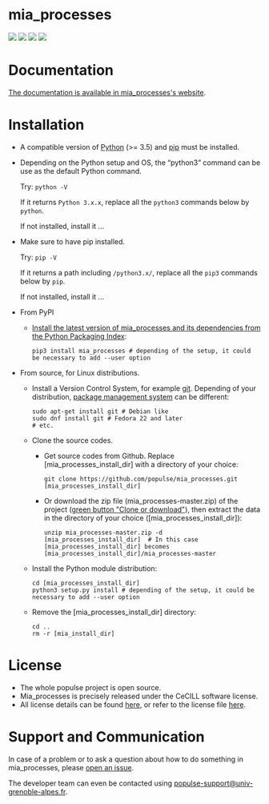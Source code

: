 # mia_processes

<!-- [![](https://codecov.io/github/populse/mia_processes/coverage.svg?branch=master)](https://codecov.io/github/populse/mia_processes) -->
[![](https://img.shields.io/badge/license-CeCILL-blue.svg)](https://github.com/populse/mia_processes/blob/master/LICENSE)
[![](https://img.shields.io/pypi/v/mia_processes.svg)](https://pypi.org/project/mia_processes/)
[![](https://img.shields.io/badge/python-3.5%2C%203.6%2C%203.7-yellow.svg)](#)
[![](https://img.shields.io/badge/platform-Linux%2C%20OSX%2C%20Windows-orange.svg)](#)

# Documentation

[The documentation is available in mia_processes's website](https://populse.github.io/mia_processes).

# Installation

* A compatible version of [Python](https://www.python.org/) (>= 3.5) and [pip](https://packaging.python.org/guides/tool-recommendations/) must be installed.

* Depending on the Python setup and OS, the “python3” command can be use as the default Python command.

    Try:
        `python -V`
	
    If it returns `Python 3.x.x`, replace all the `python3` commands below by `python`.
    
    If not installed, install it ...
 
 * Make sure to have pip installed.
 
    Try:
        `pip -V`

    If it returns a path including `/python3.x/`, replace all the `pip3` commands below by `pip`.
    
    If not installed, install it ...
    
* From PyPI

  * [Install the latest version of mia_processes and its dependencies from the Python Packaging Index](https://docs.python.org/3/installing/index.html):
  
        pip3 install mia_processes # depending of the setup, it could be necessary to add --user option

* From source, for Linux distributions.

  * Install a Version Control System, for example [git](https://git-scm.com/book/en/v2/Getting-Started-About-Version-Control). Depending of your distribution, [package management system](https://en.wikipedia.org/wiki/Package_manager) can be different:
  
        sudo apt-get install git # Debian like
        sudo dnf install git # Fedora 22 and later
        # etc.
	
  * Clone the source codes.

    * Get source codes from Github. Replace [mia_processes_install_dir] with a directory of your choice:

          git clone https://github.com/populse/mia_processes.git [mia_processes_install_dir]

    * Or download the zip file (mia_processes-master.zip) of the project ([green button "Clone or download"](https://github.com/populse/mia_processes)), then extract the data in the directory of your choice ([mia_processes_install_dir]):

          unzip mia_processes-master.zip -d [mia_processes_install_dir]  # In this case [mia_processes_install_dir] becomes [mia_processes_install_dir]/mia_processes-master
	
  * Install the Python module distribution:

        cd [mia_processes_install_dir]  
        python3 setup.py install # depending of the setup, it could be necessary to add --user option

  * Remove the [mia_processes_install_dir] directory:

        cd ..  
        rm -r [mia_install_dir]  

# License

* The whole populse project is open source.
* Mia_processes is precisely released under the CeCILL software license.
* All license details can be found [here](http://cecill.info/licences/Licence_CeCILL_V2.1-en.html), or refer to the license file [here](https://github.com/populse/mia_processes/blob/master/LICENSE).

# Support and Communication

In case of a problem or to ask a question about how to do something in mia_processes, please [open an issue](https://github.com/populse/mia_processes/issues).

The developer team can even be contacted using populse-support@univ-grenoble-alpes.fr.
